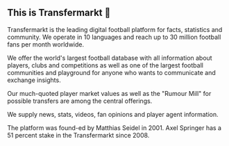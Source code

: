 ## This is Transfermarkt 👋

Transfermarkt is the leading digital football platform for facts, statistics and community. We operate in 10 languages and reach up to 30 million football fans per month worldwide. 

We offer the world's largest football database with all information about players, clubs and competitions as well as one of the largest football communities and playground for anyone who wants to communicate and exchange insights. 

Our much-quoted player market values as well as the "Rumour Mill"​ for possible transfers are among the central offerings. 

We supply news, stats, videos, fan opinions and player agent information. 

The platform was found-ed by Matthias Seidel in 2001. Axel Springer has a 51 percent stake in the Transfermarkt since 2008.
